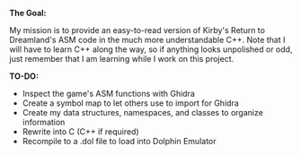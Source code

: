**The Goal:**

My mission is to provide an easy-to-read version of Kirby's Return to Dreamland's ASM code in the much more understandable C++. Note that I will have to learn C++ along the way, so if anything looks unpolished or odd, just remember that I am learning while I work on this project.

**TO-DO:**
- Inspect the game's ASM functions with Ghidra
- Create a symbol map to let others use to import for Ghidra
- Create my data structures, namespaces, and classes to organize information
- Rewrite into C (C++ if required)
- Recompile to a .dol file to load into Dolphin Emulator
